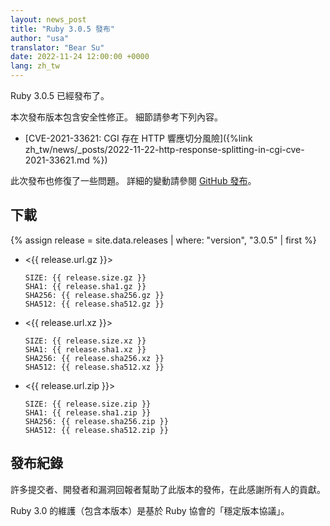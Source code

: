 ```yaml
---
layout: news_post
title: "Ruby 3.0.5 發布"
author: "usa"
translator: "Bear Su"
date: 2022-11-24 12:00:00 +0000
lang: zh_tw
---
```


Ruby 3.0.5 已經發布了。

本次發布版本包含安全性修正。
細節請參考下列內容。

* [CVE-2021-33621: CGI 存在 HTTP 響應切分風險]({%link zh_tw/news/_posts/2022-11-22-http-response-splitting-in-cgi-cve-2021-33621.md %})

此次發布也修復了一些問題。
詳細的變動請參閱 [GitHub 發布](https://github.com/ruby/ruby/releases/tag/v3_0_5)。

## 下載

{% assign release = site.data.releases | where: "version", "3.0.5" | first %}

* <{{ release.url.gz }}>

      SIZE: {{ release.size.gz }}
      SHA1: {{ release.sha1.gz }}
      SHA256: {{ release.sha256.gz }}
      SHA512: {{ release.sha512.gz }}

* <{{ release.url.xz }}>

      SIZE: {{ release.size.xz }}
      SHA1: {{ release.sha1.xz }}
      SHA256: {{ release.sha256.xz }}
      SHA512: {{ release.sha512.xz }}

* <{{ release.url.zip }}>

      SIZE: {{ release.size.zip }}
      SHA1: {{ release.sha1.zip }}
      SHA256: {{ release.sha256.zip }}
      SHA512: {{ release.sha512.zip }}

## 發布紀錄

許多提交者、開發者和漏洞回報者幫助了此版本的發佈，在此感謝所有人的貢獻。

Ruby 3.0 的維護（包含本版本）是基於 Ruby 協會的「穩定版本協議」。

